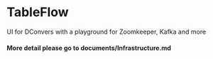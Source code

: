 # TableFlow
UI for DConvers with a playground for Zoomkeeper, Kafka and more

#### More detail please go to documents/Infrastructure.md
